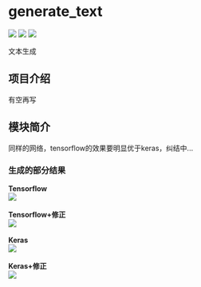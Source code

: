 # generate_text
[![](https://img.shields.io/badge/Python-3.5,3.6-blue.svg)](https://www.python.org/)
[![](https://img.shields.io/badge/pandas-0.23.0-brightgreen.svg)](https://pypi.python.org/pypi/pandas/0.23.0)
[![](https://img.shields.io/badge/numpy-1.14.3-brightgreen.svg)](https://pypi.python.org/pypi/numpy/1.14.3)<br>

文本生成

## **项目介绍**
有空再写

## **模块简介**
同样的网络，tensorflow的效果要明显优于keras，纠结中...

### 生成的部分结果
**Tensorflow**<br>
![](https://github.com/renjunxiang/generate_text/blob/master/picture/tensorflow.jpg)<br><br>
**Tensorflow+修正**<br>
![](https://github.com/renjunxiang/generate_text/blob/master/picture/tensorflow_correct.jpg)<br><br>
**Keras**<br>
![](https://github.com/renjunxiang/generate_text/blob/master/picture/keras.jpg)<br><br>
**Keras+修正**<br>
![](https://github.com/renjunxiang/generate_text/blob/master/picture/keras_correct.jpg)<br><br>